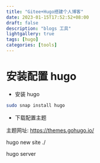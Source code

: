 ```yaml
---
title: "Gitee+Hugo搭建个人博客"
date: 2023-01-15T17:52:52+08:00
draft: false
description: "blogs 工具"
lightgallery: true
tags: [hugo]
categories: [tools]
---
```


# 安装配置 hugo

- 安装 hugo

```bash
sudo snap install hugo
```

- 下载配置主题

主题网址: https://themes.gohugo.io/



hugo new site ./

hugo server